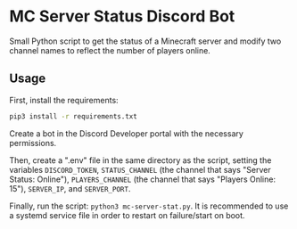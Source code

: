 # MC Server Status Discord Bot
Small Python script to get the status of a Minecraft server and modify two channel names to reflect the number of players online.


## Usage
First, install the requirements:
```bash
pip3 install -r requirements.txt
```

Create a bot in the Discord Developer portal with the necessary permissions.

Then, create a ".env" file in the same directory as the script, setting the variables `DISCORD_TOKEN`, `STATUS_CHANNEL` (the channel that says "Server Status: Online"), `PLAYERS_CHANNEL` (the channel that says "Players Online: 15"), `SERVER_IP`, and `SERVER_PORT`.

Finally, run the script: `python3 mc-server-stat.py`. It is recommended to use a systemd service file in order to restart on failure/start on boot.

